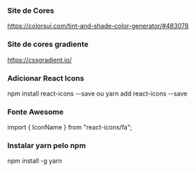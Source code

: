 ### Site de Cores

https://colorsui.com/tint-and-shade-color-generator/#483078

### Site de cores gradiente

https://cssgradient.io/

### Adicionar React Icons

npm install react-icons --save
ou
yarn add react-icons --save


### Fonte Awesome
import { IconName } from "react-icons/fa";

### Instalar yarn pelo npm
npm install -g yarn
